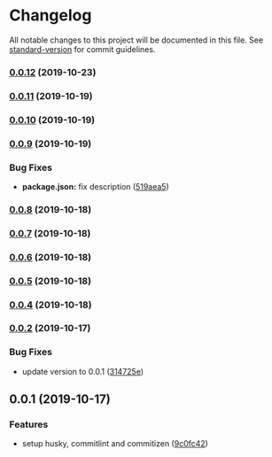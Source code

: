 # Changelog

All notable changes to this project will be documented in this file. See [standard-version](https://github.com/conventional-changelog/standard-version) for commit guidelines.

### [0.0.12](https://github.com/SandroMiguel/standard-commit/compare/v0.0.11...v0.0.12) (2019-10-23)

### [0.0.11](https://github.com/SandroMiguel/standard-commit/compare/v0.0.10...v0.0.11) (2019-10-19)

### [0.0.10](https://github.com/SandroMiguel/standard-commit/compare/v0.0.9...v0.0.10) (2019-10-19)

### [0.0.9](https://github.com/SandroMiguel/standard-commit/compare/v0.0.8...v0.0.9) (2019-10-19)


### Bug Fixes

* **package.json:** fix description ([519aea5](https://github.com/SandroMiguel/standard-commit/commit/519aea5056d808a0bc7c7b7e536f0fadc3d85b2a))

### [0.0.8](https://github.com/SandroMiguel/standard-commit/compare/v0.0.7...v0.0.8) (2019-10-18)

### [0.0.7](https://github.com/SandroMiguel/standard-commit/compare/v0.0.6...v0.0.7) (2019-10-18)

### [0.0.6](https://github.com/SandroMiguel/standard-commit/compare/v0.0.5...v0.0.6) (2019-10-18)

### [0.0.5](https://github.com/SandroMiguel/standard-commit/compare/v0.0.4...v0.0.5) (2019-10-18)

### [0.0.4](https://github.com/SandroMiguel/standard-commit/compare/v0.0.3...v0.0.4) (2019-10-18)

### [0.0.2](https://github.com/SandroMiguel/standard-commit/compare/v1.1.0...v0.0.2) (2019-10-17)


### Bug Fixes

* update version to 0.0.1 ([314725e](https://github.com/SandroMiguel/standard-commit/commit/314725ef8c574ae6b0a1fab635f1468317153a6f))

## 0.0.1 (2019-10-17)


### Features

* setup husky, commitlint and commitizen ([9c0fc42](https://github.com/SandroMiguel/standard-commit/commit/9c0fc4298a76d4e9a8faf499d2a9e37fc2849cda))
